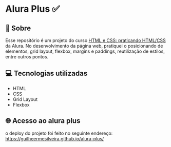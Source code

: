 # Alura Plus ✅

## 🎯 Sobre 
Esse repositório é um projeto do curso [HTML e CSS: praticando HTML/CSS](https://cursos.alura.com.br/course/html-css-praticando-html-css) da Alura. No desenvolvimento da 
página web, pratiquei o posicionando de elementos, grid layout, flexbox, margins e paddings, reutilização de estilos, entre outros pontos.

## 💻 Tecnologias utilizadas
- HTML
- CSS
- Grid Layout
- Flexbox

## 🌐 Acesso ao alura plus
o deploy do projeto foi feito no seguinte endereço: https://guilheermesilveira.github.io/alura-plus/
